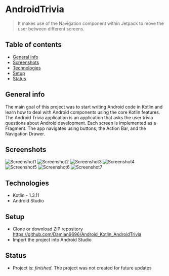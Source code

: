 # AndroidTrivia
> It makes use of the Navigation component within Jetpack to move the user between different screens.

## Table of contents
* [General info](#general-info)
* [Screenshots](#screenshots)
* [Technologies](#technologies)
* [Setup](#setup)
* [Status](#status)

## General info
The main goal of this project was to start writing Android code in Kotlin and learn how to deal with Android components using the core Kotlin features.
The Android Trivia application is an application that asks the user trivia questions about Android development.
Each screen is implemented as a Fragment. The app navigates using buttons, the Action Bar, and the Navigation Drawer.

## Screenshots
![Screenshot1](screenshots/androidtrivia1.jpg)
![Screenshot2](screenshots/androidtrivia2.jpg)
![Screenshot3](screenshots/androidtrivia3.jpg)
![Screenshot4](screenshots/androidtrivia4.jpg)
![Screenshot5](screenshots/androidtrivia5.jpg)
![Screenshot6](screenshots/androidtrivia6.jpg)
![Screenshot7](screenshots/androidtrivia7.jpg)


## Technologies
* Kotlin - 1.3.11
* Android Studio

## Setup
* Clone or download ZIP repository https://github.com/Damian9696/Android_Kotlin_AndroidTrivia
* Import the project into Android Studio

## Status
* Project is: _finished_. The project was not created for future updates
